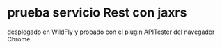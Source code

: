 # prueba servicio Rest con jaxrs
desplegado en WildFly y probado con el plugin APITester del navegador Chrome. 
